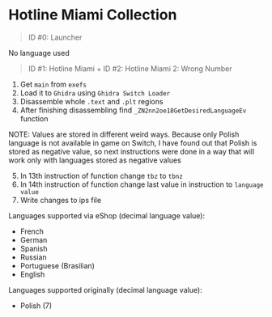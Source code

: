 # Hotline Miami Collection

> ID #0: Launcher

No language used

> ID #1: Hotline Miami + ID #2: Hotline Miami 2: Wrong Number

1. Get `main` from `exefs`
2. Load it to `Ghidra` using `Ghidra Switch Loader`
3. Disassemble whole `.text` and `.plt` regions
4. After finishing disassembling find `_ZN2nn2oe18GetDesiredLanguageEv` function

NOTE: Values are stored in different weird ways. Because only Polish language is not available in game on Switch, I have found out that Polish is stored as negative value, so next instructions were done in a way that will work only with languages stored as negative values

5. In 13th instruction of function change `tbz` to `tbnz`
6. In 14th instruction of function change last value in instruction to `language value`
7. Write changes to ips file

Languages supported via eShop (decimal language value):
- French
- German
- Spanish
- Russian
- Portuguese (Brasilian)
- English

Languages supported originally (decimal language value):
- Polish (7)